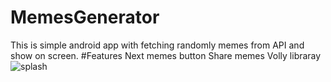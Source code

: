 # MemesGenerator
This is simple android app with fetching randomly memes from API and show on screen. #Features Next memes button Share memes Volly libraray
![splash](https://user-images.githubusercontent.com/84091739/134346614-25c0702b-728c-4aa8-88f2-bcec247082fc.jpg)
